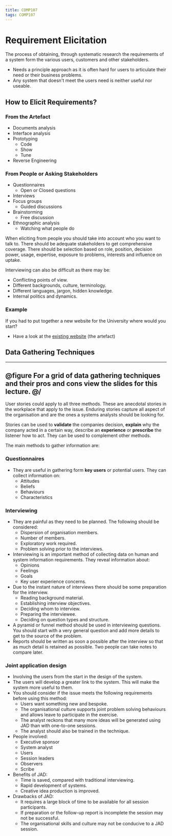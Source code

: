 ```yaml
---
title: COMP107
tags: COMP107
---
```

# Requirement Elicitation
The process of obtaining, through systematic research the requirements of a system form the various users, customers and other stakeholders.

* Needs a principle approach as it is often hard for users to articulate their need or their business problems. 
* Any system that doesn't meet the users need is neither useful nor useable.

## How to Elicit Requirements?
### From the Artefact
* Documents analysis
* Interface analysis
* Prototyping
	* Code
	* Show
	* Tune
* Reverse Engineering

### From People or Asking Stakeholders
* Questionnaires
	* Open or Closed questions
* Interviews
* Focus groups
	* Guided discussions
* Brainstorming
	* Free discussion
* Ethnographic analysis
	* Watching what people do

When eliciting from people you should take into account who you want to talk to. There should be adequate stakeholders to get comprehensive coverage. There should be selection based on role, position, decision power, usage, expertise, exposure to problems, interests and influence on uptake.

Interviewing can also be difficult as there may be:

* Conflicting points of view.
* Different backgrounds, culture, terminology.
* Different languages, jargon, hidden knowledge.
* Internal politics and dynamics.

### Example
If you had to put together a new website for the University where would you start?

* Have a look at the [existing website](https://www.liverpool.ac.uk) (the artefact) 

## Data Gathering Techniques

---
@figure
For a grid of data gathering techniques and their pros and cons view the slides for this lecture.
@/
---

User stories could apply to all three methods. These are anecdotal stories in the workplace that apply to the issue. Enduring stories capture all aspect of the organisation and are  the ones a systems analysts should be looking for.

Stories can be used to **validate** the companies decision, **explain** why the company acted in a certain way, describe an **experience** or **prescribe** the listener how to act. They can be used to complement other methods.

The main methods to gather information are:

### Questionnaires
* They are useful in gathering form **key users** or potential users. They can collect information on:
	* Attitudes
	* Beliefs
	* Behaviours
	* Characteristics
	
### Interviewing
* They are painful as they need to be planned. The following should be considered:
	* Dispersion of organisation members.
	* Number of members.
	* Exploratory work required.
	* Problem solving prior to the interviews.
* Interviewing is an important method of collecting data on human and system information requirements. They reveal information about:
	* Opinions
	* Feelings
	* Goals
	* Key user experience concerns.
* Due to the instant nature of interviews there should be some preparation for the interview.
	* Reading background material.
	* Establishing interview objectives.
	* Deciding whom to interview.
	* Preparing the interviewee.
	* Deciding on question types and structure.
* A pyramid or funnel method should be used in interviewing questions. You should start with a very general question and add more details to get to the source of the problem.
* Reports should be written as soon a possible after the interview so that as much detail is retained as possible. Two people can take notes to compare later.

### Joint application design
* Involving the users from the start in the design of the system.
* The users will develop a greater link to the system. This will make the system more useful to them.
* You should consider if the issue meets the following requirements before using this method:
	* Users want something new and bespoke.
	* The organisational culture supports joint problem solving behaviours and allows leave to participate in the exercise.
	* The analyst reckons that many more ideas will be generated using JAD than with one-to-one sessions.
	* The analyst should also be trained in the technique.
* People involved:
	* Executive sponsor
	* System analyst
	* Users
	* Session leaders
	* Observers
	* Scribe
* Benefits of JAD:
	* Time is saved, compared with traditional interviewing.
	* Rapid development of systems.
	* Creative idea production is improved.
* Drawbacks of JAD:
	* It requires a large block of time to be available for all session participants.
	* If preparation or the follow-up report is incomplete the session may not be successful.
	* The organisational skills and culture may not be conducive to a JAD session.